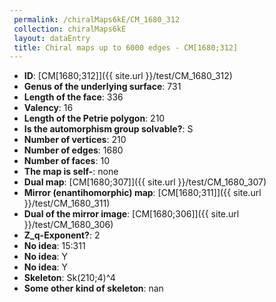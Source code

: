 ```yaml
--- 
 permalink: /chiralMaps6kE/CM_1680_312 
 collection: chiralMaps6kE
 layout: dataEntry
 title: Chiral maps up to 6000 edges - CM[1680;312]
---
```


- **ID**: [CM[1680;312]]({{ site.url }}/test/CM_1680_312)
- **Genus of the underlying surface**: 731
- **Length of the face**: 336
- **Valency**: 16
- **Length of the Petrie polygon**: 210
- **Is the automorphism group solvable?**: S
- **Number of vertices**: 210
- **Number of edges**: 1680
- **Number of faces**: 10
- **The map is self-**: none
- **Dual map**: [CM[1680;307]]({{ site.url }}/test/CM_1680_307)
- **Mirror (enantihomorphic) map**: [CM[1680;311]]({{ site.url }}/test/CM_1680_311)
- **Dual of the mirror image**: [CM[1680;306]]({{ site.url }}/test/CM_1680_306)
- **Z_q-Exponent?**: 2
- **No idea**:  15:311
- **No idea**: Y
- **No idea**: Y
- **Skeleton**: Sk(210;4)^4
- **Some other kind of skeleton**: nan

